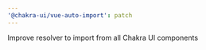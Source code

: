 ```yaml
---
'@chakra-ui/vue-auto-import': patch
---
```


Improve resolver to import from all Chakra UI components
